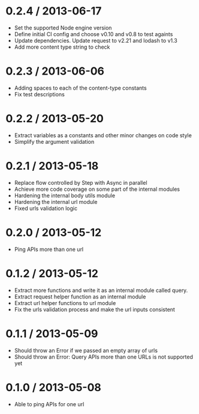 
0.2.4 / 2013-06-17 
==================

  * Set the supported Node engine version
  * Define initial CI config and choose v0.10 and v0.8 to test againts
  * Update dependencies. Update request to v2.21 and lodash to v1.3
  * Add more content type string to check

0.2.3 / 2013-06-06
==================

  * Adding spaces to each of the content-type constants
  * Fix test descriptions

0.2.2 / 2013-05-20
==================

  * Extract variables as a constants and other minor changes on code style
  * Simplify the argument validation

0.2.1 / 2013-05-18
==================

  * Replace flow controlled by Step with Async in parallel
  * Achieve more code coverage on some part of the internal modules
  * Hardening the internal body utils module
  * Hardening the internal url module
  * Fixed urls validation logic

0.2.0 / 2013-05-12
==================

  * Ping APIs more than one url

0.1.2 / 2013-05-12
==================

  * Extract more functions and write it as an internal module called query.
  * Extract request helper function as an internal module
  * Extract url helper functions to url module
  * Fix the urls validation process and make the url inputs consistent

0.1.1 / 2013-05-09
==================

  * Should throw an Error if we passed an empty array of urls
  * Should throw an Error: Query APIs more than one URLs is not supported yet

0.1.0 / 2013-05-08
==================

  * Able to ping APIs for one url

